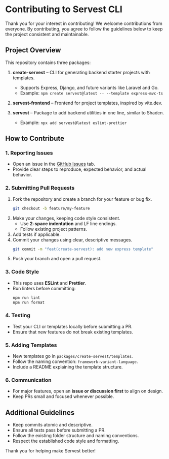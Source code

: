 # Contributing to Servest CLI

Thank you for your interest in contributing! We welcome contributions from everyone. By contributing, you agree to follow the guidelines below to keep the project consistent and maintainable.

## Project Overview

This repository contains three packages:

1. **create-servest** – CLI for generating backend starter projects with templates.
   - Supports Express, Django, and future variants like Laravel and Go.
   - Example: `npm create servest@latest -- --template express-mvc-ts`

2. **servest-frontend** – Frontend for project templates, inspired by vite.dev.

3. **servest** – Package to add backend utilities in one line, similar to Shadcn.
   - Example: `npx add servest@latest eslint-prettier`

## How to Contribute

### 1. Reporting Issues

- Open an issue in the [GitHub Issues](https://github.com/dev-rashedin/servest) tab.
- Provide clear steps to reproduce, expected behavior, and actual behavior.

### 2. Submitting Pull Requests

1. Fork the repository and create a branch for your feature or bug fix.
   ```bash
   git checkout -b feature/my-feature
   ```
2. Make your changes, keeping code style consistent.
   - Use **2-space indentation** and LF line endings.
   - Follow existing project patterns.
3. Add tests if applicable.
4. Commit your changes using clear, descriptive messages.
   ```bash
   git commit -m "feat(create-servest): add new express template"
   ```
5. Push your branch and open a pull request.

### 3. Code Style

- This repo uses **ESLint** and **Prettier**.
- Run linters before committing:
  ```bash
  npm run lint
  npm run format
  ```

### 4. Testing

- Test your CLI or templates locally before submitting a PR.
- Ensure that new features do not break existing templates.

### 5. Adding Templates

- New templates go in `packages/create-servest/templates`.
- Follow the naming convention: `framework-variant-language`.
- Include a README explaining the template structure.

### 6. Communication

- For major features, open an **issue or discussion first** to align on design.
- Keep PRs small and focused whenever possible.

## Additional Guidelines

- Keep commits atomic and descriptive.
- Ensure all tests pass before submitting a PR.
- Follow the existing folder structure and naming conventions.
- Respect the established code style and formatting.

Thank you for helping make Servest better!
